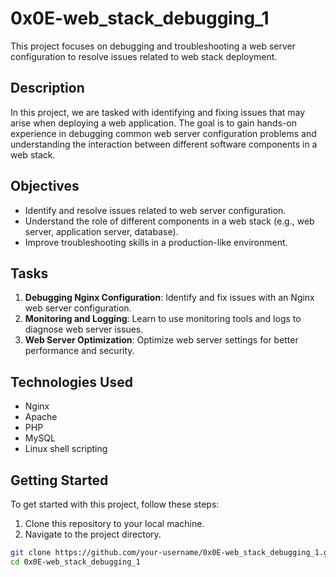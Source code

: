 # 0x0E-web_stack_debugging_1

This project focuses on debugging and troubleshooting a web server configuration to resolve issues related to web stack deployment.

## Description

In this project, we are tasked with identifying and fixing issues that may arise when deploying a web application. The goal is to gain hands-on experience in debugging common web server configuration problems and understanding the interaction between different software components in a web stack.

## Objectives

- Identify and resolve issues related to web server configuration.
- Understand the role of different components in a web stack (e.g., web server, application server, database).
- Improve troubleshooting skills in a production-like environment.

## Tasks

1. **Debugging Nginx Configuration**: Identify and fix issues with an Nginx web server configuration.
2. **Monitoring and Logging**: Learn to use monitoring tools and logs to diagnose web server issues.
3. **Web Server Optimization**: Optimize web server settings for better performance and security.

## Technologies Used

- Nginx
- Apache
- PHP
- MySQL
- Linux shell scripting

## Getting Started

To get started with this project, follow these steps:

1. Clone this repository to your local machine.
2. Navigate to the project directory.

```bash
git clone https://github.com/your-username/0x0E-web_stack_debugging_1.git
cd 0x0E-web_stack_debugging_1

